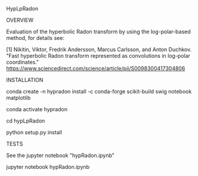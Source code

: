 HypLpRadon


OVERVIEW

Evaluation of the hyperbolic Radon transform by using the log-polar-based method, for details see:

[1] Nikitin, Viktor, Fredrik Andersson, Marcus Carlsson, and Anton Duchkov. "Fast hyperbolic Radon transform represented as
convolutions in log-polar coordinates." 
https://www.sciencedirect.com/science/article/pii/S0098300417304806


INSTALLATION

conda create -n hypradon install -c conda-forge scikit-build swig notebook matplotlib

conda activate hypradon

cd hypLpRadon

python setup.py install


TESTS

See the jupyter notebook "hypRadon.ipynb"

jupyter notebook hypRadon.ipynb
